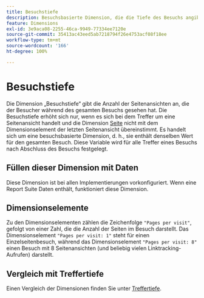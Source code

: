 ```yaml
---
title: Besuchstiefe
description: Besuchsbasierte Dimension, die die Tiefe des Besuchs angibt.
feature: Dimensions
exl-id: 3e9aca08-2255-46ca-9949-77334ee7120e
source-git-commit: 35413ac43eed5ab7218794f26e4753acf08f18ee
workflow-type: tm+mt
source-wordcount: '166'
ht-degree: 100%

---
```


# Besuchstiefe

Die Dimension „Besuchstiefe“ gibt die Anzahl der Seitenansichten an, die der Besucher während des gesamten Besuchs gesehen hat. Die Besuchstiefe erhöht sich nur, wenn es sich bei dem Treffer um eine Seitenansicht handelt und die Dimension [Seite](page.md) nicht mit dem Dimensionselement der letzten Seitenansicht übereinstimmt. Es handelt sich um eine besuchsbasierte Dimension, d. h., sie enthält denselben Wert für den gesamten Besuch. Diese Variable wird für alle Treffer eines Besuchs nach Abschluss des Besuchs festgelegt.

## Füllen dieser Dimension mit Daten

Diese Dimension ist bei allen Implementierungen vorkonfiguriert. Wenn eine Report Suite Daten enthält, funktioniert diese Dimension.

## Dimensionselemente

Zu den Dimensionselementen zählen die Zeichenfolge `"Pages per visit"`, gefolgt von einer Zahl, die die Anzahl der Seiten im Besuch darstellt. Das Dimensionselement `"Pages per visit: 1"` steht für einen Einzelseitenbesuch, während das Dimensionselement `"Pages per visit: 8"` einen Besuch mit 8 Seitenansichten (und beliebig vielen Linktracking-Aufrufen) darstellt.

## Vergleich mit Treffertiefe

Einen Vergleich der Dimensionen finden Sie unter [Treffertiefe](hit-depth.md).
